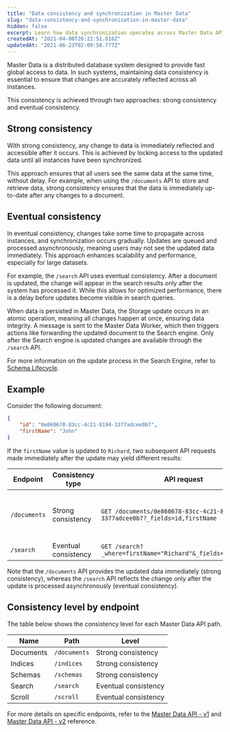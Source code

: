 ```yaml
---
title: "Data consistency and synchronization in Master Data"
slug: "data-consistency-and-synchronization-in-master-data"
hidden: false
excerpt: Learn how data synchronization operates across Master Data API endpoints.
createdAt: "2021-04-08T20:22:51.616Z"
updatedAt: "2021-06-23T02:09:50.777Z"
---
```


Master Data is a distributed database system designed to provide fast global access to data. In such systems, maintaining data consistency is essential to ensure that changes are accurately reflected across all instances.

This consistency is achieved through two approaches: strong consistency and eventual consistency.

## Strong consistency

With strong consistency, any change to data is immediately reflected and accessible after it occurs. This is achieved by locking access to the updated data until all instances have been synchronized.

This approach ensures that all users see the same data at the same time, without delay. For example, when using the `/documents` API to store and retrieve data, strong consistency ensures that the data is immediately up-to-date after any changes to a document.

## Eventual consistency

In eventual consistency, changes take some time to propagate across instances, and synchronization occurs gradually. Updates are queued and processed asynchronously, meaning users may not see the updated data immediately. This approach enhances scalability and performance, especially for large datasets.

For example, the `/search` API uses eventual consistency. After a document is updated, the change will appear in the search results only after the system has processed it. While this allows for optimized performance, there is a delay before updates become visible in search queries.

When data is persisted in Master Data, the Storage update occurs in an atomic operation, meaning all changes happen at once, ensuring data integrity. A message is sent to the Master Data Worker, which then triggers actions like forwarding the updated document to the Search engine. Only after the Search engine is updated changes are available through the `/search` API.

For more information on the update process in the Search Engine, refer to [Schema Lifecycle](https://developers.vtex.com/docs/guides/master-data-schema-lifecycle).

## Example

Consider the following document:

```json
{
 	"id": "0e860678-83cc-4c21-8194-3377adcee0b7",
 	"firstName": "John"
}
```

If the `firstName` value is updated to `Richard`, two subsequent API requests made immediately after the update may yield different results:

| Endpoint | Consistency type | API request | Response |
| - | - | - | - |
| `/documents` | Strong consistency |`GET /documents/0e860678-83cc-4c21-8194-3377adcee0b7?_fields=id,firstName` | `{ "id": "0e860678-83cc-4c21-8194-3377adcee0b7", "firstName": "Richard" }` |
| `/search` | Eventual consistency |`GET /search?_where=firstName="Richard"&_fields=id,firstName` | `{}` |

Note that the `/documents` API provides the updated data immediately (strong consistency), whereas the `/search` API reflects the change only after the update is processed asynchronously (eventual consistency).

## Consistency level by endpoint

The table below shows the consistency level for each Master Data API path.

| Name | Path | Level |
| - | - | - |
| Documents | `/documents` | Strong consistency |
| Indices | `/indices` | Strong consistency |
| Schemas | `/schemas` | Strong consistency |
| Search | `/search` | Eventual consistency |
| Scroll | `/scroll` | Eventual consistency |

For more details on specific endpoints, refer to the [Master Data API - v1](https://developers.vtex.com/docs/api-reference/masterdata-api) and [Master Data API - v2](https://developers.vtex.com/docs/api-reference/master-data-api-v2) reference.
